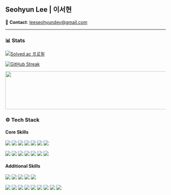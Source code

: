 ## Seohyun Lee | 이서현

📧 **Contact**: [leeseohyundev@gmail.com](mailto:leeseohyundev@gmail.com)

---

### 📊 Stats

[![Solved.ac
프로필](http://mazassumnida.wtf/api/mini/generate_badge?boj=leeseohyun)](https://solved.ac/leeseohyun)

[![GitHub Streak](https://streak-stats.demolab.com/?user=seohyun-lee)](https://git.io/streak-stats)

<a href="https://www.gitanimals.org/en_US?utm_medium=image&utm_source=seohyun-lee&utm_content=line">
  <img
    src="https://render.gitanimals.org/lines/seohyun-lee?pet-id=719194817415267983"
    width="600"
    height="120"
  />
</a>

### ⚙️ Tech Stack
#### Core Skills
<img src="https://img.shields.io/badge/Java-007396?logo=java&logoColor=white"> <img src="https://img.shields.io/badge/Spring%20Boot-6DB33F?logo=springboot&logoColor=white"> <img src="https://img.shields.io/badge/JPA-59666C"> <img src="https://img.shields.io/badge/Python-3776AB?logo=python&logoColor=white"> <img src="https://img.shields.io/badge/FastAPI-009688?logo=fastapi&logoColor=white"> <img src="https://img.shields.io/badge/MySQL-4479A1?logo=mysql&logoColor=white"> <img src="https://img.shields.io/badge/AWS-232F3E?logo=amazonaws&logoColor=white">
 
<img src="https://img.shields.io/badge/Redis-DC382D?logo=redis&logoColor=white"> <img src="https://img.shields.io/badge/Docker-2496ED?logo=docker&logoColor=white"> <img src="https://img.shields.io/badge/GitHub%20Actions-2088FF?logo=githubactions&logoColor=white"> <img src="https://img.shields.io/badge/Nginx-009639?logo=nginx&logoColor=white"> <img src="https://img.shields.io/badge/Git-F05032?logo=git&logoColor=white"> <img src="https://img.shields.io/badge/Linux-FCC624?logo=linux&logoColor=black"> <img src="https://img.shields.io/badge/Bash-4EAA25?logo=gnubash&logoColor=white">


#### Additional Skills
<img src="https://img.shields.io/badge/PostgreSQL-336791?logo=postgresql&logoColor=white"> <img src="https://img.shields.io/badge/MongoDB-47A248?logo=mongodb&logoColor=white"> <img src="https://img.shields.io/badge/GCP-4285F4?logo=googlecloud&logoColor=white"> <img src="https://img.shields.io/badge/scikit--learn-F7931E?logo=scikit-learn&logoColor=white"> <img src="https://img.shields.io/badge/PyTorch-EE4C2C?logo=pytorch&logoColor=white"> 

<img src="https://img.shields.io/badge/HTML5-E34F26?logo=html5&logoColor=white"> <img src="https://img.shields.io/badge/CSS3-1572B6?logo=css3&logoColor=white"> <img src="https://img.shields.io/badge/JavaScript-F7DF1E?logo=javascript&logoColor=black"> <img src="https://img.shields.io/badge/React-61DAFB?logo=react&logoColor=black"> <img src="https://img.shields.io/badge/Vite-646CFF?logo=vite&logoColor=white"> <img src="https://img.shields.io/badge/C++-00599C?logo=c%2B%2B&logoColor=white"> <img src="https://img.shields.io/badge/C%23-9B4F96?logo=c-sharp&logoColor=white"> <img src="https://img.shields.io/badge/Unity-202020?logo=unity&logoColor=white"> <img src="https://img.shields.io/badge/Playwright-2EAD33?logo=playwright&logoColor=white">
  
